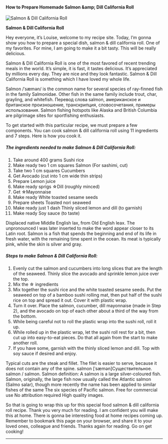             

#### How to Prepare Homemade Salmon &amp;amp; Dill California Roll

![Salmon &amp; Dill California Roll](https://img-global.cpcdn.com/recipes/6409383278804992/751x532cq70/salmon-dill-california-roll-recipe-main-photo.jpg)

**Salmon &amp; Dill California Roll**

Hey everyone, it’s Louise, welcome to my recipe site. Today, I’m gonna show you how to prepare a special dish, salmon & dill california roll. One of my favorites. For mine, I am going to make it a bit tasty. This will be really delicious.

Salmon & Dill California Roll is one of the most favored of recent trending meals in the world. It’s simple, it is fast, it tastes delicious. It’s appreciated by millions every day. They are nice and they look fantastic. Salmon & Dill California Roll is something which I have loved my whole life.

Salmon /ˈsæmən/ is the common name for several species of ray-finned fish in the family Salmonidae. Other fish in the same family include trout, char, grayling, and whitefish. Перевод слова salmon, американское и британское произношение, транскрипция, словосочетания, примеры использования. Salmon fishing hotspots like Alaska and British Columbia are pilgrimage sites for sportfishing enthusiasts.

To get started with this particular recipe, we must prepare a few components. You can cook salmon & dill california roll using 11 ingredients and 7 steps. Here is how you cook it.

##### The ingredients needed to make Salmon & Dill California Roll:

1.  Take around 400 grams Sushi rice
2.  Make ready two 1 cm squares Salmon (For sashimi, cut)
3.  Take two 1 cm squares Cucumbers
4.  Get Avocado (cut into 1 cm wide thin strips)
5.  Prepare Lemon juice
6.  Make ready sprigs ☆Dill (roughly minced)
7.  Get ☆Mayonnaise
8.  Make ready White toasted sesame seeds
9.  Prepare sheets Toasted nori seaweed
10.  Make ready just 1 dash Thinly sliced lemon and dill (to garnish)
11.  Make ready Soy sauce (to taste)

Displaced native Middle English lax, from Old English leax. The unpronounced l was later inserted to make the word appear closer to its Latin root. Salmon is a fish that spends the beginning and end of its life in fresh water, with the remaining time spent in the ocean. Its meat is typically pink, while the skin is silver and gray.

##### Steps to make Salmon & Dill California Roll:

1.  Evenly cut the salmon and cucumbers into long slices that are the length of the seaweed. Thinly slice the avocado and sprinkle lemon juice over the top.
2.  Mix the ☆ ingredients
3.  Mix together the sushi rice and the white toasted sesame seeds. Put the seaweed on top of a bamboo sushi rolling mat, then put half of the sushi rice on top and spread it out. Cover it with plastic wrap.
4.  Turn it over. Place the salmon, cucumber, dill mayonnaise (made in Step 2), and the avocado on top of each other about a third of the way from the bottom.
5.  While being careful not to roll the plastic wrap into the sushi roll, roll it up.
6.  While rolled up in the plastic wrap, let the sushi roll rest for a bit, then cut up into easy-to-eat pieces. Do that all again from the start to make another roll.
7.  If you have some, garnish with the thinly sliced lemon and dill. Top with soy sauce if desired and enjoy.

Typical cuts are the steak and fillet. The filet is easier to serve, because it does not contain any of the spine. salmon \[ˈsæmən\]Существительное. salmon / salmon. Salmon definition: A salmon is a large silver-coloured fish. Salmon, originally, the large fish now usually called the Atlantic salmon (Salmo salar), though more recently the name has been applied to similar fishes of the same The six species of Pacific salmon. Free for commercial use No attribution required High quality images.

So that is going to wrap this up for this special food salmon & dill california roll recipe. Thank you very much for reading. I am confident you will make this at home. There is gonna be interesting food at home recipes coming up. Remember to bookmark this page on your browser, and share it to your loved ones, colleague and friends. Thanks again for reading. Go on get cooking!

* * *